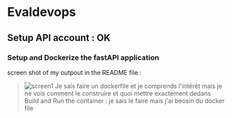 # Evaldevops

## Setup API account  : OK

### Setup and Dockerize the fastAPI application

screen shot of my outpout in the README file :
> ![screen1](https://github.com/KevGithubb/Evaldevops/assets/169650162/4c8b0726-ee7c-4e60-8f50-f0e6035fa226)
>Je sais faire un dockerfile et je comprends l'intérêt mais je ne vois comment le construire et quoi mettre exactement dedans
>Build and Run the container : je sais le faire mais j'ai beosin du docker file

